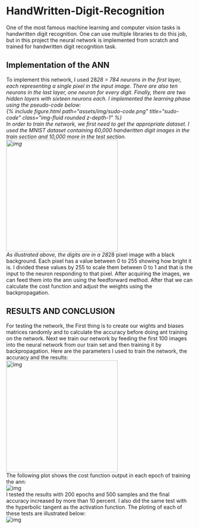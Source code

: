 # HandWritten-Digit-Recognition
One of the most famous machine learning and computer vision tasks is handwritten digit recognition. One can use multiple libraries to do this job, but in this project the neural network is implemented from scratch and trained for handwritten digit recognition task. 


## Implementation of the ANN
To implement this network, I used 28*28 = 784 neurons in the first layer, each representing a single pixel in the input image. There are also ten neurons in the last layer, one neuron for every digit. Finally, there are two hidden layers with sixteen neurons each.
I implemented the learning phase using the pseudo-code below:
<br>
{% include figure.html path="assets/img/sudo-code.png" title="sudo-code" class="img-fluid rounded z-depth-1" %}
<br>
In order to train the network, we first need to get the appropriate dataset. I used the MNIST dataset containing 60,000 handwritten digit images in the train section and 10,000 more in the test section.
<br>
<img src="https://github.com/mahvash-siavashpour/mahvash-siavashpour.github.io/blob/main/assets/img/digits.png?raw=true" alt="img" width="300"/>
<br>
As illustrated above, the digits are in a 28*28 pixel image with a black background. Each pixel has a value between 0 to 255 showing how bright it is. I divided these values by 255 to scale them between 0 to 1 and that is the input to the neuron responding to that pixel.
After acquiring the images, we can feed them into the ann using the feedforward method. After that we can calculate the cost function and adjust the weights using the backpropagation.

## RESULTS AND CONCLUSION
For testing the network, the First thing is to create our wights and biases matrices randomly and to calculate the accuracy before doing ant training on the network. Next we train our network by feeding the first 100 images into the neural network from our train set and then training it by backpropagation.
Here are the parameters I used to train the network, the accuracy and the results:
<br>
<img src="https://github.com/mahvash-siavashpour/mahvash-siavashpour.github.io/blob/main/assets/img/mnist-table.png?raw=true" alt="img" width="300" />
<br>
The following plot shows the cost function output in each epoch of training the ann:
<br>
<img src="https://github.com/mahvash-siavashpour/mahvash-siavashpour.github.io/blob/main/assets/img/plt1.png?raw=true" alt="img"/>
<br>
I tested the results with 200 epochs and 500 samples and the final accuracy increased by more than 10 percent. I also did the same test with the hyperbolic tangent as the activation function. The ploting of each of these tests are illustrated below:
<br>
<img src="https://github.com/mahvash-siavashpour/mahvash-siavashpour.github.io/blob/main/assets/img/plt2.png?raw=true" alt="img" />
<br>
